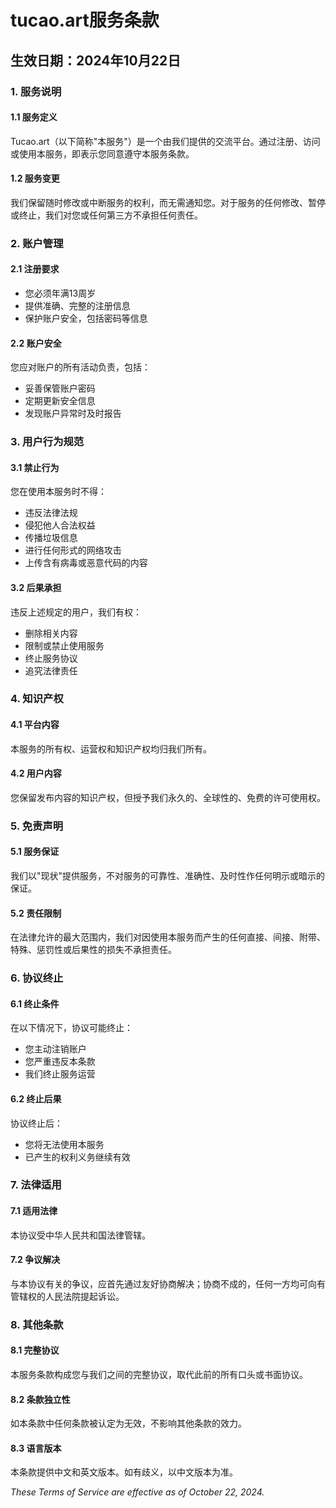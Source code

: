 # tucao.art服务条款

## 生效日期：2024年10月22日

### 1. 服务说明

#### 1.1 服务定义

Tucao.art（以下简称"本服务"）是一个由我们提供的交流平台。通过注册、访问或使用本服务，即表示您同意遵守本服务条款。

#### 1.2 服务变更

我们保留随时修改或中断服务的权利，而无需通知您。对于服务的任何修改、暂停或终止，我们对您或任何第三方不承担任何责任。

### 2. 账户管理

#### 2.1 注册要求

- 您必须年满13周岁
- 提供准确、完整的注册信息
- 保护账户安全，包括密码等信息

#### 2.2 账户安全

您应对账户的所有活动负责，包括：

- 妥善保管账户密码
- 定期更新安全信息
- 发现账户异常时及时报告

### 3. 用户行为规范

#### 3.1 禁止行为

您在使用本服务时不得：

- 违反法律法规
- 侵犯他人合法权益
- 传播垃圾信息
- 进行任何形式的网络攻击
- 上传含有病毒或恶意代码的内容

#### 3.2 后果承担

违反上述规定的用户，我们有权：

- 删除相关内容
- 限制或禁止使用服务
- 终止服务协议
- 追究法律责任

### 4. 知识产权

#### 4.1 平台内容

本服务的所有权、运营权和知识产权均归我们所有。

#### 4.2 用户内容

您保留发布内容的知识产权，但授予我们永久的、全球性的、免费的许可使用权。

### 5. 免责声明

#### 5.1 服务保证

我们以"现状"提供服务，不对服务的可靠性、准确性、及时性作任何明示或暗示的保证。

#### 5.2 责任限制

在法律允许的最大范围内，我们对因使用本服务而产生的任何直接、间接、附带、特殊、惩罚性或后果性的损失不承担责任。

### 6. 协议终止

#### 6.1 终止条件

在以下情况下，协议可能终止：

- 您主动注销账户
- 您严重违反本条款
- 我们终止服务运营

#### 6.2 终止后果

协议终止后：

- 您将无法使用本服务
- 已产生的权利义务继续有效

### 7. 法律适用

#### 7.1 适用法律

本协议受中华人民共和国法律管辖。

#### 7.2 争议解决

与本协议有关的争议，应首先通过友好协商解决；协商不成的，任何一方均可向有管辖权的人民法院提起诉讼。

### 8. 其他条款

#### 8.1 完整协议

本服务条款构成您与我们之间的完整协议，取代此前的所有口头或书面协议。

#### 8.2 条款独立性

如本条款中任何条款被认定为无效，不影响其他条款的效力。

#### 8.3 语言版本

本条款提供中文和英文版本。如有歧义，以中文版本为准。

*These Terms of Service are effective as of October 22, 2024.*